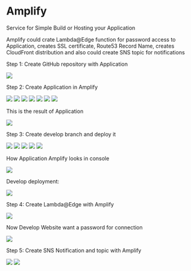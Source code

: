# Amplify
Service for Simple Build or Hosting your Application

Amplify could crate Lambda@Edge function for password access to Application, creates SSL certificate, Route53 Record Name, creates CloudFront distribution and also could create SNS topic for notifications

Step 1: Create GitHub repository with Application

<img src="https://github.com/MatveyGuralskiy/AWS/blob/main/Amplify/Screens/GitHub.png?raw=true">

Step 2: Create Application in Amplify

<img src="https://github.com/MatveyGuralskiy/AWS/blob/main/Amplify/Screens/Amplify-1.png?raw=true">

<img src="https://github.com/MatveyGuralskiy/AWS/blob/main/Amplify/Screens/Amplify-2.png?raw=true">

<img src="https://github.com/MatveyGuralskiy/AWS/blob/main/Amplify/Screens/Amplify-3.png?raw=true">

<img src="https://github.com/MatveyGuralskiy/AWS/blob/main/Amplify/Screens/Amplify-4.png?raw=true">

<img src="https://github.com/MatveyGuralskiy/AWS/blob/main/Amplify/Screens/Amplify-5.png?raw=true">

<img src="https://github.com/MatveyGuralskiy/AWS/blob/main/Amplify/Screens/Amplify-6.png?raw=true">

<img src="https://github.com/MatveyGuralskiy/AWS/blob/main/Amplify/Screens/Amplify-7.png?raw=true">

This is the result of Application

<img src="https://github.com/MatveyGuralskiy/AWS/blob/main/Amplify/Screens/Prod-Website.png?raw=true">

Step 3: Create develop branch and deploy it

<img src="https://github.com/MatveyGuralskiy/AWS/blob/main/Amplify/Screens/Git.png?raw=true">

<img src="https://github.com/MatveyGuralskiy/AWS/blob/main/Amplify/Screens/Amplify-8-develop.png?raw=true">

<img src="https://github.com/MatveyGuralskiy/AWS/blob/main/Amplify/Screens/Amplify-9-develop.png?raw=true">

<img src="https://github.com/MatveyGuralskiy/AWS/blob/main/Amplify/Screens/Amplify-10-develop.png?raw=true">

<img src="https://github.com/MatveyGuralskiy/AWS/blob/main/Amplify/Screens/Amplify-11-develop.png?raw=true">

How Application Amplify looks in console

<img src="https://github.com/MatveyGuralskiy/AWS/blob/main/Amplify/Screens/Amplify-12-Result.png?raw=true">

Develop deployment:

<img src="https://github.com/MatveyGuralskiy/AWS/blob/main/Amplify/Screens/Develop-Website.png?raw=true">

Step 4: Create Lambda@Edge with Amplify

<img src="https://github.com/MatveyGuralskiy/AWS/blob/main/Amplify/Screens/Lambda@Edge.png?raw=true">

Now Develop Website want a password for connection

<img src="https://github.com/MatveyGuralskiy/AWS/blob/main/Amplify/Screens/Lambda@Edge-Website.png?raw=true">

Step 5: Create SNS Notification and topic with Amplify

<img src="https://github.com/MatveyGuralskiy/AWS/blob/main/Amplify/Screens/Notification-1.png?raw=true">

<img src="https://github.com/MatveyGuralskiy/AWS/blob/main/Amplify/Screens/Notification-2.png?raw=true">
